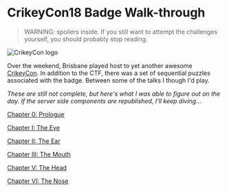 # CrikeyCon18 Badge Walk-through

> WARNING: spoilers inside. If you still want to attempt the challenges yourself, you should probably stop reading.

![CrikeyCon logo](https://www.crikeycon.com/img/header-bg.png)

Over the weekend, Brisbane played host to yet another awesome [CrikeyCon](https://www.crikeycon.com/). In addition to the CTF, there was a set of sequential puzzles associated with the badge. Between some of the talks I though I'd play.

*These are still not complete, but here's what I was able to figure out on the day. If the server side components are republished, I'll keep diving...*

[Chapter 0: Prologue](0-prologue.md)

[Chapter I: The Eye](1-the-eye.md)

[Chapter II: The Ear](2-the-ear.md)

[Chapter III: The Mouth](3-the-mouth.md)

[Chapter V: The Head](5-the-head.md)

[Chapter VI: The Nose](6-the-nose.md)
